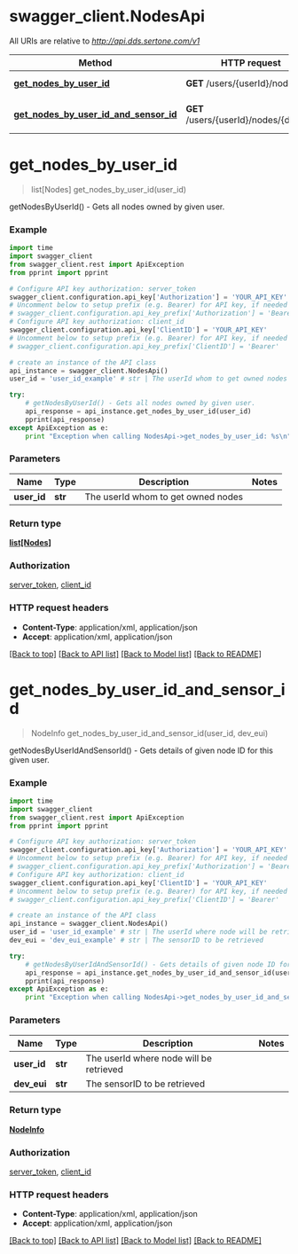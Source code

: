 # swagger_client.NodesApi

All URIs are relative to *http://api.dds.sertone.com/v1*

Method | HTTP request | Description
------------- | ------------- | -------------
[**get_nodes_by_user_id**](NodesApi.md#get_nodes_by_user_id) | **GET** /users/{userId}/nodes | getNodesByUserId() - Gets all nodes owned by given user.
[**get_nodes_by_user_id_and_sensor_id**](NodesApi.md#get_nodes_by_user_id_and_sensor_id) | **GET** /users/{userId}/nodes/{devEui} | getNodesByUserIdAndSensorId() - Gets details of given node ID for this given user.


# **get_nodes_by_user_id**
> list[Nodes] get_nodes_by_user_id(user_id)

getNodesByUserId() - Gets all nodes owned by given user.



### Example 
```python
import time
import swagger_client
from swagger_client.rest import ApiException
from pprint import pprint

# Configure API key authorization: server_token
swagger_client.configuration.api_key['Authorization'] = 'YOUR_API_KEY'
# Uncomment below to setup prefix (e.g. Bearer) for API key, if needed
# swagger_client.configuration.api_key_prefix['Authorization'] = 'Bearer'
# Configure API key authorization: client_id
swagger_client.configuration.api_key['ClientID'] = 'YOUR_API_KEY'
# Uncomment below to setup prefix (e.g. Bearer) for API key, if needed
# swagger_client.configuration.api_key_prefix['ClientID'] = 'Bearer'

# create an instance of the API class
api_instance = swagger_client.NodesApi()
user_id = 'user_id_example' # str | The userId whom to get owned nodes

try: 
    # getNodesByUserId() - Gets all nodes owned by given user.
    api_response = api_instance.get_nodes_by_user_id(user_id)
    pprint(api_response)
except ApiException as e:
    print "Exception when calling NodesApi->get_nodes_by_user_id: %s\n" % e
```

### Parameters

Name | Type | Description  | Notes
------------- | ------------- | ------------- | -------------
 **user_id** | **str**| The userId whom to get owned nodes | 

### Return type

[**list[Nodes]**](Nodes.md)

### Authorization

[server_token](../README.md#server_token), [client_id](../README.md#client_id)

### HTTP request headers

 - **Content-Type**: application/xml, application/json
 - **Accept**: application/xml, application/json

[[Back to top]](#) [[Back to API list]](../README.md#documentation-for-api-endpoints) [[Back to Model list]](../README.md#documentation-for-models) [[Back to README]](../README.md)

# **get_nodes_by_user_id_and_sensor_id**
> NodeInfo get_nodes_by_user_id_and_sensor_id(user_id, dev_eui)

getNodesByUserIdAndSensorId() - Gets details of given node ID for this given user.



### Example 
```python
import time
import swagger_client
from swagger_client.rest import ApiException
from pprint import pprint

# Configure API key authorization: server_token
swagger_client.configuration.api_key['Authorization'] = 'YOUR_API_KEY'
# Uncomment below to setup prefix (e.g. Bearer) for API key, if needed
# swagger_client.configuration.api_key_prefix['Authorization'] = 'Bearer'
# Configure API key authorization: client_id
swagger_client.configuration.api_key['ClientID'] = 'YOUR_API_KEY'
# Uncomment below to setup prefix (e.g. Bearer) for API key, if needed
# swagger_client.configuration.api_key_prefix['ClientID'] = 'Bearer'

# create an instance of the API class
api_instance = swagger_client.NodesApi()
user_id = 'user_id_example' # str | The userId where node will be retrieved
dev_eui = 'dev_eui_example' # str | The sensorID to be retrieved

try: 
    # getNodesByUserIdAndSensorId() - Gets details of given node ID for this given user.
    api_response = api_instance.get_nodes_by_user_id_and_sensor_id(user_id, dev_eui)
    pprint(api_response)
except ApiException as e:
    print "Exception when calling NodesApi->get_nodes_by_user_id_and_sensor_id: %s\n" % e
```

### Parameters

Name | Type | Description  | Notes
------------- | ------------- | ------------- | -------------
 **user_id** | **str**| The userId where node will be retrieved | 
 **dev_eui** | **str**| The sensorID to be retrieved | 

### Return type

[**NodeInfo**](NodeInfo.md)

### Authorization

[server_token](../README.md#server_token), [client_id](../README.md#client_id)

### HTTP request headers

 - **Content-Type**: application/xml, application/json
 - **Accept**: application/xml, application/json

[[Back to top]](#) [[Back to API list]](../README.md#documentation-for-api-endpoints) [[Back to Model list]](../README.md#documentation-for-models) [[Back to README]](../README.md)

